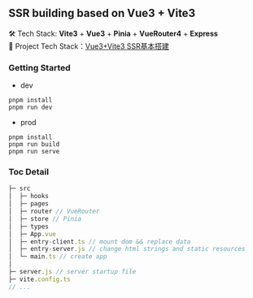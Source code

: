 ## SSR building based on Vue3 + Vite3
🛠 Tech Stack: **Vite3** + **Vue3** + **Pinia** + **VueRouter4** + **Express**  
📝 Project Tech Stack：[Vue3+Vite3 SSR基本搭建](https://lhrun.github.io/2022/08/27/Vue3-Vite3-SSR%E5%9F%BA%E6%9C%AC%E6%90%AD%E5%BB%BA/)
### Getting Started
+ dev
```
pnpm install
pnpm run dev
```
+ prod
```
pnpm install
pnpm run build
pnpm run serve
```

### Toc Detail
```js
├─ src
│  ├─ hooks
│  ├─ pages
│  ├─ router // VueRouter
│  ├─ store // Pinia
│  ├─ types
│  ├─ App.vue
│  ├─ entry-client.ts // mount dom && replace data
│  ├─ entry-server.js // change html strings and static resources
│  └─ main.ts // create app
│
├─ server.js // server startup file
├─ vite.config.ts
// ...
```
